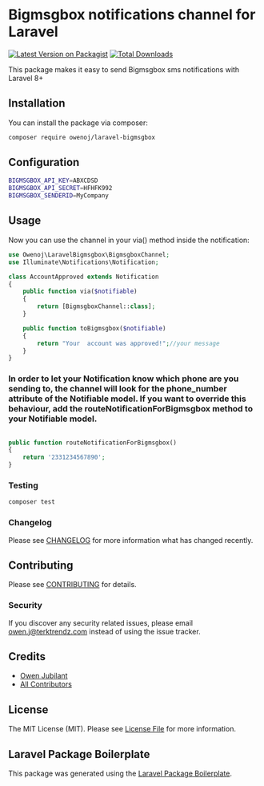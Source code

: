 # Bigmsgbox notifications channel for Laravel

[![Latest Version on Packagist](https://img.shields.io/packagist/v/owenoj/laravel-bigmsgbox.svg?style=flat-square)](https://packagist.org/packages/owenoj/laravel-bigmsgbox)
[![Total Downloads](https://img.shields.io/packagist/dt/owenoj/laravel-bigmsgbox.svg?style=flat-square)](https://packagist.org/packages/owenoj/laravel-bigmsgbox)

This package makes it easy to send Bigmsgbox sms notifications with Laravel 8+

## Installation

You can install the package via composer:

```bash
composer require owenoj/laravel-bigmsgbox
```
## Configuration

```bash
BIGMSGBOX_API_KEY=ABXCDSD
BIGMSGBOX_API_SECRET=HFHFK992
BIGMSGBOX_SENDERID=MyCompany
```
## Usage
Now you can use the channel in your via() method inside the notification:


```php
use Owenoj\LaravelBigmsgbox\BigmsgboxChannel;
use Illuminate\Notifications\Notification;

class AccountApproved extends Notification
{
    public function via($notifiable)
    {
        return [BigmsgboxChannel::class];
    }

    public function toBigmsgbox($notifiable)
    {
        return "Your  account was approved!";//your message
    }
}
```
### In order to let your Notification know which phone are you sending to, the channel will look for the phone_number attribute of the Notifiable model. If you want to override this behaviour, add the routeNotificationForBigmsgbox method to your Notifiable model.
```php

public function routeNotificationForBigmsgbox()
{
    return '2331234567890';
}

```
### Testing

```bash
composer test
```

### Changelog

Please see [CHANGELOG](CHANGELOG.md) for more information what has changed recently.

## Contributing

Please see [CONTRIBUTING](CONTRIBUTING.md) for details.

### Security

If you discover any security related issues, please email owen.j@terktrendz.com instead of using the issue tracker.

## Credits

-   [Owen Jubilant ](https://github.com/owenoj)
-   [All Contributors](../../contributors)

## License

The MIT License (MIT). Please see [License File](LICENSE.md) for more information.

## Laravel Package Boilerplate

This package was generated using the [Laravel Package Boilerplate](https://laravelpackageboilerplate.com).
